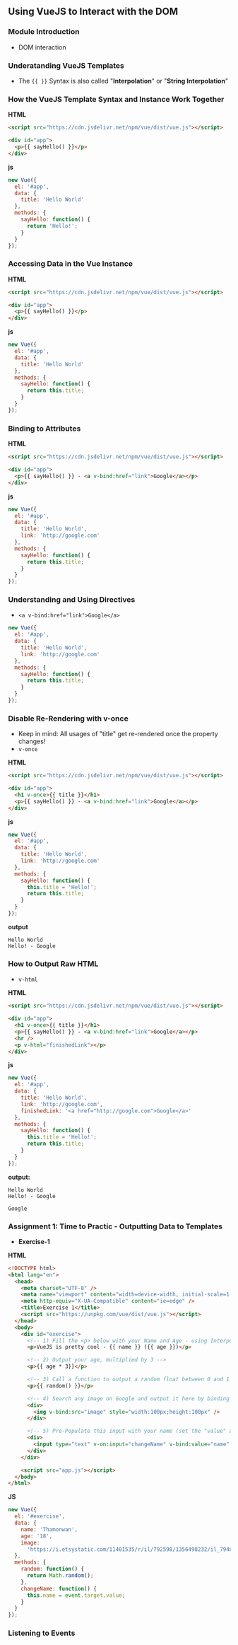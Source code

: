 ## Using VueJS to Interact with the DOM

### Module Introduction

- DOM interaction

### Underatanding VueJS Templates

- The `{{ }}` Syntax is also called "**Interpolation**" or "**String Interpolation**"

### How the VueJS Template Syntax and Instance Work Together

**HTML**

```html
<script src="https://cdn.jsdelivr.net/npm/vue/dist/vue.js"></script>

<div id="app">
  <p>{{ sayHello() }}</p>
</div>
```

**js**

```js
new Vue({
  el: '#app',
  data: {
    title: 'Hello World'
  },
  methods: {
    sayHello: function() {
      return 'Hello!';
    }
  }
});
```

### Accessing Data in the Vue Instance

**HTML**

```html
<script src="https://cdn.jsdelivr.net/npm/vue/dist/vue.js"></script>

<div id="app">
  <p>{{ sayHello() }}</p>
</div>
```

**js**

```js
new Vue({
  el: '#app',
  data: {
    title: 'Hello World'
  },
  methods: {
    sayHello: function() {
      return this.title;
    }
  }
});
```

### Binding to Attributes

**HTML**

```html
<script src="https://cdn.jsdelivr.net/npm/vue/dist/vue.js"></script>

<div id="app">
  <p>{{ sayHello() }} - <a v-bind:href="link">Google</a></p>
</div>
```

**js**

```js
new Vue({
  el: '#app',
  data: {
    title: 'Hello World',
    link: 'http://google.com'
  },
  methods: {
    sayHello: function() {
      return this.title;
    }
  }
});
```

### Understanding and Using Directives

- `<a v-bind:href="link">Google</a>`

```js
new Vue({
  el: '#app',
  data: {
    title: 'Hello World',
    link: 'http://google.com'
  },
  methods: {
    sayHello: function() {
      return this.title;
    }
  }
});
```

### Disable Re-Rendering with v-once

- Keep in mind: All usages of "title" get re-rendered once the property changes!
- `v-once`

**HTML**

```html
<script src="https://cdn.jsdelivr.net/npm/vue/dist/vue.js"></script>

<div id="app">
  <h1 v-once>{{ title }}</h1>
  <p>{{ sayHello() }} - <a v-bind:href="link">Google</a></p>
</div>
```

**js**

```js
new Vue({
  el: '#app',
  data: {
    title: 'Hello World',
    link: 'http://google.com'
  },
  methods: {
    sayHello: function() {
      this.title = 'Hello!';
      return this.title;
    }
  }
});
```

**output**

```
Hello World
Hello! - Google
```

### How to Output Raw HTML

- `v-html`

**HTML**

```html
<script src="https://cdn.jsdelivr.net/npm/vue/dist/vue.js"></script>

<div id="app">
  <h1 v-once>{{ title }}</h1>
  <p>{{ sayHello() }} - <a v-bind:href="link">Google</a></p>
  <hr />
  <p v-html="finishedLink"></p>
</div>
```

**js**

```js
new Vue({
  el: '#app',
  data: {
    title: 'Hello World',
    link: 'http://google.com',
    finishedLink: '<a href="http://google.com">Google</a>'
  },
  methods: {
    sayHello: function() {
      this.title = 'Hello!';
      return this.title;
    }
  }
});
```

**output:**

```
Hello World
Hello! - Google

Google
```

### Assignment 1: Time to Practic - Outputting Data to Templates

- **Exercise-1**

**HTML**

```html
<!DOCTYPE html>
<html lang="en">
  <head>
    <meta charset="UTF-8" />
    <meta name="viewport" content="width=device-width, initial-scale=1.0" />
    <meta http-equiv="X-UA-Compatible" content="ie=edge" />
    <title>Exercise 1</title>
    <script src="https://unpkg.com/vue/dist/vue.js"></script>
  </head>
  <body>
    <div id="exercise">
      <!-- 1) Fill the <p> below with your Name and Age - using Interpolation -->
      <p>VueJS is pretty cool - {{ name }} ({{ age }})</p>

      <!-- 2) Output your age, multiplied by 3 -->
      <p>{{ age * 3}}</p>

      <!-- 3) Call a function to output a random float between 0 and 1 (Math.random()) -->
      <p>{{ random() }}</p>

      <!-- 4) Search any image on Google and output it here by binding the "src" attribute -->
      <div>
        <img v-bind:src="image" style="width:100px;height:100px" />
      </div>

      <!-- 5) Pre-Populate this input with your name (set the "value" attribute) -->
      <div>
        <input type="text" v-on:input="changeName" v-bind:value="name" />
      </div>
    </div>

    <script src="app.js"></script>
  </body>
</html>
```

**JS**

```js
new Vue({
  el: '#exercise',
  data: {
    name: 'Thamonwan',
    age: '18',
    image:
      'https://i.etsystatic.com/11401535/r/il/792598/1356498232/il_794xN.1356498232_oxdb.jpg'
  },
  methods: {
    random: function() {
      return Math.random();
    },
    changeName: function() {
      this.name = event.target.value;
    }
  }
});
```

### Listening to Events
